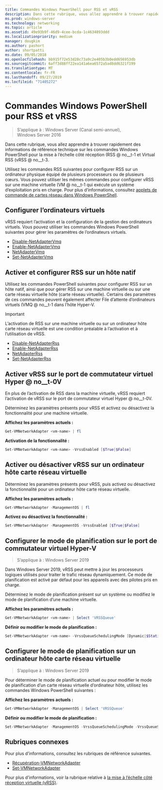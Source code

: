 ```yaml
---
title: Commandes Windows PowerShell pour RSS et vRSS
description: Dans cette rubrique, vous allez apprendre à trouver rapidement des informations de référence technique sur les commandes Windows PowerShell pour la mise à l’échelle côté réception (RSS) et la fonction RSS virtuelle (vRSS).
ms.prod: windows-server
ms.technology: networking
ms.topic: article
ms.assetid: 49e93b9f-46d9-4cee-bcda-1c4634893ddd
ms.localizationpriority: medium
manager: dougkim
ms.author: pashort
author: shortpatti
ms.date: 09/05/2018
ms.openlocfilehash: bb915f72e53d28c73a9c2e405b3b0edd656953db
ms.sourcegitcommit: 6aff3d88ff22ea141a6ea6572a5ad8dd6321f199
ms.translationtype: MT
ms.contentlocale: fr-FR
ms.lasthandoff: 09/27/2019
ms.locfileid: "71405272"
---
```

# <a name="windows-powershell-commands-for-rss-and-vrss"></a>Commandes Windows PowerShell pour RSS et vRSS

>S’applique à : Windows Server (Canal semi-annuel), Windows Server 2016

Dans cette rubrique, vous allez apprendre à trouver rapidement des informations de référence technique sur les commandes Windows PowerShell pour la mise à l’échelle côté réception \(RSS @ no__t-1 et Virtual RSS \(vRSS @ no__t-3.

Utilisez les commandes RSS suivantes pour configurer RSS sur un ordinateur physique équipé de plusieurs processeurs ou de plusieurs cœurs. Vous pouvez utiliser les mêmes commandes pour configurer vRSS sur une machine virtuelle \(VM @ no__t-1 qui exécute un système d’exploitation pris en charge. Pour plus d’informations, consultez [applets de commande de cartes réseau dans Windows PowerShell](https://docs.microsoft.com/powershell/module/netadapter/?view=win10-ps).

## <a name="configure-vmq"></a>Configurer l’ordinateurs virtuels

vRSS requiert l’activation et la configuration de la gestion des ordinateurs virtuels. Vous pouvez utiliser les commandes Windows PowerShell suivantes pour gérer les paramètres de l’ordinateurs virtuels.

- [Disable-NetAdapterVmq](https://docs.microsoft.com/powershell/module/netadapter/disable-netadaptervmq?view=win10-ps)
- [Enable-NetAdapterVmq](https://docs.microsoft.com/powershell/module/netadapter/enable-netadaptervmq?view=win10-ps)
- [NetAdapterVmq](https://docs.microsoft.com/powershell/module/netadapter/get-netadaptervmq?view=win10-ps)
- [Set-NetAdapterVmq](https://docs.microsoft.com/powershell/module/netadapter/set-netadaptervmq?view=win10-ps)

## <a name="enable-and-configure-rss-on-a-native-host"></a>Activer et configurer RSS sur un hôte natif

Utilisez les commandes PowerShell suivantes pour configurer RSS sur un hôte natif, ainsi que pour gérer RSS sur une machine virtuelle ou sur une carte réseau virtuelle hôte (carte réseau virtuelle). Certains des paramètres de ces commandes peuvent également affecter File d’attente d’ordinateurs virtuels \(VMQ @ no__t-1 dans l’hôte Hyper-V.  

>[!IMPORTANT]
>L’activation de RSS sur une machine virtuelle ou sur un ordinateur hôte carte réseau virtuelle est une condition préalable à l’activation et à l’utilisation de vRSS.

- [Disable-NetAdapterRss](https://docs.microsoft.com/powershell/module/netadapter/disable-netadapterrss?view=win10-ps)
- [Enable-NetAdapterRss](https://docs.microsoft.com/powershell/module/netadapter/enable-netadapterrss?view=win10-ps)
- [NetAdapterRss](https://docs.microsoft.com/powershell/module/netadapter/get-netadapterrss?view=win10-ps)
- [Set-NetAdapterRss](https://docs.microsoft.com/powershell/module/netadapter/Set-NetAdapterRss?view=win10-ps)

## <a name="enable-vrss-on-the-hyper-v-virtual-switch-port"></a>Activer vRSS sur le port de commutateur virtuel Hyper @ no__t-0V

En plus de l’activation de RSS dans la machine virtuelle, vRSS requiert l’activation de vRSS sur le port de commutateur virtuel Hyper @ no__t-0V. 

Déterminez les paramètres présents pour vRSS et activez ou désactivez la fonctionnalité pour une machine virtuelle.

   **Affichez les paramètres actuels :** 

   ```PowerShell
   Get-VMNetworkAdapter <vm-name> | fl
   ```

   **Activation de la fonctionnalité :**
   
   ```PowerShell
   Set-VMNetworkAdapter <vm-name> -VrssEnabled [$True|$False]
   ```

## <a name="enable-or-disable-vrss-on-a-host-vnic"></a>Activer ou désactiver vRSS sur un ordinateur hôte carte réseau virtuelle

Déterminez les paramètres présents pour vRSS, puis activez ou désactivez la fonctionnalité pour un ordinateur hôte carte réseau virtuelle.

   **Affichez les paramètres actuels :** 

   ```PowerShell
   Get-VMNetworkAdapter -ManagementOS | fl
   ```

   **Activez ou désactivez la fonctionnalité :** 

   ```PowerShell
   Set-VMNetworkAdapter -ManagementOS -VrssEnabled [$True|$False]
   ```

## <a name="configure-the-scheduling-mode-on-the-hyper-v-virtual-switch-port"></a>Configurer le mode de planification sur le port de commutateur virtuel Hyper-V 
>S’applique à : Windows Server 2019

Dans Windows Server 2019, vRSS peut mettre à jour les processeurs logiques utilisés pour traiter le trafic réseau dynamiquement.  Ce mode de planification est activé par défaut pour les appareils avec des pilotes pris en charge. 

Déterminez le mode de planification présent sur un système ou modifiez le mode de planification d’une machine virtuelle.

   **Affichez les paramètres actuels :** 

   ```PowerShell
   Get-VMNetworkAdapter <vm-name> | Select 'VRSSQueue'
   ```

   **Définir ou modifier le mode de planification :**

   ```PowerShell
   Set-VMNetworkAdapter <vm-name> -VrssQueueSchedulingMode [Dynamic|$StaticVrss|StaticVMQ]
   ```

## <a name="configure-the-scheduling-mode-on-a-host-vnic"></a>Configurer le mode de planification sur un ordinateur hôte carte réseau virtuelle
>S’applique à : Windows Server 2019

Pour déterminer le mode de planification actuel ou pour modifier le mode de planification d’un carte réseau virtuelle d’ordinateur hôte, utilisez les commandes Windows PowerShell suivantes :

   **Affichez les paramètres actuels :** 

   ```PowerShell
   Get-VMNetworkAdapter -ManagementOS | Select 'VRSSQueue'
   ```

   **Définir ou modifier le mode de planification :** 

   ```PowerShell
   Set-VMNetworkAdapter -ManagementOS -VrssQueueSchedulingMode -VrssQueueSchedulingMode [Dynamic|$StaticVrss|StaticVMQ]
   ```


## <a name="related-topics"></a>Rubriques connexes 
Pour plus d’informations, consultez les rubriques de référence suivantes.

- [Récupération-VMNetworkAdapter](https://technet.microsoft.com/itpro/powershell/windows/hyper-v/get-vmnetworkadapter)
- [Set-VMNetworkAdapter](https://technet.microsoft.com/itpro/powershell/windows/hyper-v/set-vmnetworkadapter)

Pour plus d’informations, voir la rubrique relative à [la mise à l’échelle côté réception virtuelle (vRSS)](vrss-top.md).